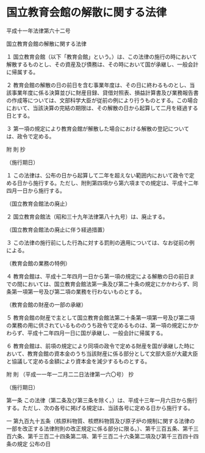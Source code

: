 # 国立教育会館の解散に関する法律

平成十一年法律第六十二号

国立教育会館の解散に関する法律

１ 国立教育会館（以下「教育会館」という。）は、この法律の施行の時において解散するものとし、その資産及び債務は、その時において国が承継し、一般会計に帰属する。

２ 教育会館の解散の日の前日を含む事業年度は、その日に終わるものとし、当該事業年度に係る決算並びに財産目録、貸借対照表、損益計算書及び業務報告書の作成等については、文部科学大臣が従前の例により行うものとする。この場合において、当該決算の完結の期限は、その解散の日から起算して二月を経過する日とする。

３ 第一項の規定により教育会館が解散した場合における解散の登記については、政令で定める。

附 則 抄

（施行期日）

１ この法律は、公布の日から起算して二年を超えない範囲内において政令で定める日から施行する。ただし、附則第四項から第六項までの規定は、平成十二年四月一日から施行する。

（国立教育会館法の廃止）

２ 国立教育会館法（昭和三十九年法律第八十九号）は、廃止する。

（国立教育会館法の廃止に伴う経過措置）

３ この法律の施行前にした行為に対する罰則の適用については、なお従前の例による。

（教育会館の業務の特例）

４ 教育会館は、平成十二年四月一日から第一項の規定による解散の日の前日までの間においては、国立教育会館法第一条及び第二十条の規定にかかわらず、同条第一項第一号及び第二項の業務を行わないものとする。

（教育会館の財産の一部の承継）

５ 教育会館の財産で主として国立教育会館法第二十条第一項第一号及び第二項の業務の用に供されているもののうち政令で定めるものは、第一項の規定にかかわらず、平成十二年四月一日に国が承継し、一般会計に帰属する。

６ 教育会館は、前項の規定により同項の政令で定める財産を国が承継した時において、教育会館の資本金のうち当該財産に係る部分として文部大臣が大蔵大臣と協議して定める金額により資本金を減少するものとする。

附 則 （平成一一年一二月二二日法律第一六〇号） 抄

（施行期日）

第一条 この法律（第二条及び第三条を除く。）は、平成十三年一月六日から施行する。ただし、次の各号に掲げる規定は、当該各号に定める日から施行する。

一 第九百九十五条（核原料物質、核燃料物質及び原子炉の規制に関する法律の一部を改正する法律附則の改正規定に係る部分に限る。）、第千三百五条、第千三百六条、第千三百二十四条第二項、第千三百二十六条第二項及び第千三百四十四条の規定 公布の日

